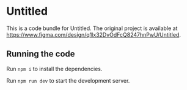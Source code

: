
  # Untitled

  This is a code bundle for Untitled. The original project is available at https://www.figma.com/design/q1lx32DvOdFcQ8247hnPwU/Untitled.

  ## Running the code

  Run `npm i` to install the dependencies.

  Run `npm run dev` to start the development server.
  